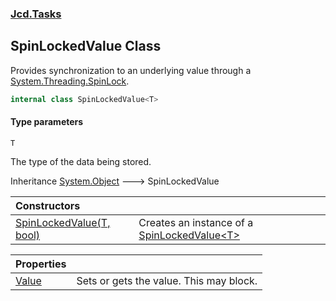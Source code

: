 ### [Jcd.Tasks](Jcd.Tasks.md 'Jcd.Tasks')

## SpinLockedValue<T> Class

Provides synchronization to an underlying value through a [System.Threading.SpinLock](https://docs.microsoft.com/en-us/dotnet/api/System.Threading.SpinLock 'System.Threading.SpinLock').

```csharp
internal class SpinLockedValue<T>
```
#### Type parameters

<a name='Jcd.Tasks.SpinLockedValue_T_.T'></a>

`T`

The type of the data being stored.

Inheritance [System.Object](https://docs.microsoft.com/en-us/dotnet/api/System.Object 'System.Object') &#129106; SpinLockedValue<T>

| Constructors | |
| :--- | :--- |
| [SpinLockedValue(T, bool)](Jcd.Tasks.SpinLockedValue_T_.SpinLockedValue(T,bool).md 'Jcd.Tasks.SpinLockedValue<T>.SpinLockedValue(T, bool)') | Creates an instance of a [SpinLockedValue&lt;T&gt;](Jcd.Tasks.SpinLockedValue_T_.md 'Jcd.Tasks.SpinLockedValue<T>') |

| Properties | |
| :--- | :--- |
| [Value](Jcd.Tasks.SpinLockedValue_T_.Value.md 'Jcd.Tasks.SpinLockedValue<T>.Value') | Sets or gets the value. This may block. |
